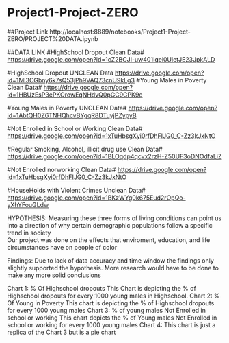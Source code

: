# Project1-Project-ZERO
##Project Link
http://localhost:8889/notebooks/Project1-Project-ZERO/PROJECT%20DATA.ipynb

##DATA LINK
#HighSchool Dropout Clean Data#
https://drive.google.com/open?id=1cZ2BCJI-uw401Iqei0UietJE23JpkALD

#HighSchool Dropout UNCLEAN Data
https://drive.google.com/open?id=1MI3CGbny6k7sQ53jPh9VAQ73cnU9kLg3
#Young Males in Poverty Clean Data#
https://drive.google.com/open?id=1HBUzEsP3ePKOrowEqNHdvQ0pGC9CPK9e

#Young Males in Poverty UNCLEAN Data#
https://drive.google.com/open?id=1AbtQH0Z6TNHQhcvBYgqR8DTuyjPZypyB

#Not Enrolled in School or Working Clean Data#
https://drive.google.com/open?id=1xTuHbsgXyi0rfDhFIJG0_C-Zz3kJxNtO

#Regular Smoking, Alcohol, illicit drug use Clean Data#
https://drive.google.com/open?id=1BLOqdp4qcvx2rzH-Z50UF3oDNOdfaLiZ

#Not Enrolled norworking Clean Data#
https://drive.google.com/open?id=1xTuHbsgXyi0rfDhFIJG0_C-Zz3kJxNtO

#HouseHolds with Violent Crimes Unclean Data#
https://drive.google.com/open?id=1BKzWYg0k675Eud2rOpQo-yXhYFouGLdw

HYPOTHESIS: Measuring these three forms of living conditions can point us into a direction of why certain demographic populations follow a specific trend in society                                                                                                                            
Our project was done on the effects that enviroment, education, and life circumstances have on people of color


Findings:
Due to lack of data accuracy and time window the findings only slightly supported the hypothesis. More research would have to be done to make any more solid conclusions

Chart 1: 
% Of Highschool dropouts 
This Chart is depicting the % of Highschool dropouts for every 1000 young males in Highschool.
Chart 2:
% Of Young in Poverty
This chart is depicting the % of Highschool dropouts for every 1000 young males
Chart 3:
% of young males Not Enrolled in school or working
This chart depicts the % of Young males Not Enrolled in school or working for every 1000 young males 
Chart 4:
This chart is just a replica of the Chart 3 but is a pie chart
